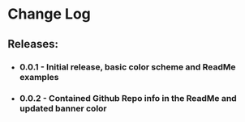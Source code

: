 # Change Log

## Releases:
- ### 0.0.1 - Initial release, basic color scheme and ReadMe examples
- ### 0.0.2 - Contained Github Repo info in the ReadMe and updated banner color 
